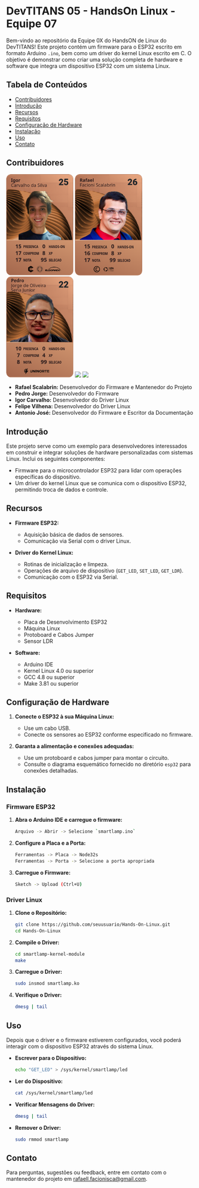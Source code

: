 

# DevTITANS 05 - HandsOn Linux - Equipe 07

Bem-vindo ao repositório da Equipe 0X do HandsON de Linux do DevTITANS! Este projeto contém um firmware para o ESP32 escrito em formato Arduino `.ino`, bem como um driver do kernel Linux escrito em C. O objetivo é demonstrar como criar uma solução completa de hardware e software que integra um dispositivo ESP32 com um sistema Linux.

## Tabela de Conteúdos

- [Contribuidores](#contribuidores)
- [Introdução](#introdução)
- [Recursos](#recursos)
- [Requisitos](#requisitos)
- [Configuração de Hardware](#configuração-de-hardware)
- [Instalação](#instalação)
- [Uso](#uso)
- [Contato](#contato)

## Contribuidores

<img src="./assets/igor-card.png" width="180" >
<img src="./assets/rafael-card.png" width="180" >
<img src="./assets/pedro-card.png" width="180" >
<img src="https://github.com/DevTITANS05/Hands-On-Linux-fork-/assets/21023906/85e61f3e-476c-47a4-82d5-4054e856c67b" width="180" >
<img src="https://github.com/DevTITANS05/Hands-On-Linux-fork-/assets/21023906/85e61f3e-476c-47a4-82d5-4054e856c67b" width="180" >

- **Rafael Scalabrin:** Desenvolvedor do Firmware e Mantenedor do Projeto
- **Pedro Jorge:** Desenvolvedor do Firmware
- **Igor Carvalho:** Desenvolvedor do Driver Linux
- **Felipe Vilhena:** Desenvolvedor do Driver Linux
- **Antonio José:** Desenvolvedor do Firmware e Escritor da Documentação

## Introdução

Este projeto serve como um exemplo para desenvolvedores interessados em construir e integrar soluções de hardware personalizadas com sistemas Linux. Inclui os seguintes componentes:
- Firmware para o microcontrolador ESP32 para lidar com operações específicas do dispositivo.
- Um driver do kernel Linux que se comunica com o dispositivo ESP32, permitindo troca de dados e controle.

## Recursos

- **Firmware ESP32:**
  - Aquisição básica de dados de sensores.
  - Comunicação via Serial com o driver Linux.
  
- **Driver do Kernel Linux:**
  - Rotinas de inicialização e limpeza.
  - Operações de arquivo de dispositivo (`GET_LED`, `SET_LED`, `GET_LDR`).
  - Comunicação com o ESP32 via Serial.

## Requisitos

- **Hardware:**
  - Placa de Desenvolvimento ESP32
  - Máquina Linux
  - Protoboard e Cabos Jumper
  - Sensor LDR
  
- **Software:**
  - Arduino IDE
  - Kernel Linux 4.0 ou superior
  - GCC 4.8 ou superior
  - Make 3.81 ou superior

## Configuração de Hardware

1. **Conecte o ESP32 à sua Máquina Linux:**
    - Use um cabo USB.
    - Conecte os sensores ao ESP32 conforme especificado no firmware.

2. **Garanta a alimentação e conexões adequadas:**
    - Use um protoboard e cabos jumper para montar o circuito.
    - Consulte o diagrama esquemático fornecido no diretório `esp32` para conexões detalhadas.

## Instalação

### Firmware ESP32

1. **Abra o Arduino IDE e carregue o firmware:**
    ```sh
    Arquivo -> Abrir -> Selecione `smartlamp.ino`
    ```

2. **Configure a Placa e a Porta:**
    ```sh
    Ferramentas -> Placa -> Node32s
    Ferramentas -> Porta -> Selecione a porta apropriada
    ```

3. **Carregue o Firmware:**
    ```sh
    Sketch -> Upload (Ctrl+U)
    ```

### Driver Linux

1. **Clone o Repositório:**
    ```sh
    git clone https://github.com/seuusuario/Hands-On-Linux.git
    cd Hands-On-Linux
    ```

2. **Compile o Driver:**
    ```sh
    cd smartlamp-kernel-module
    make
    ```

3. **Carregue o Driver:**
    ```sh
    sudo insmod smartlamp.ko
    ```

4. **Verifique o Driver:**
    ```sh
    dmesg | tail
    ```

## Uso

Depois que o driver e o firmware estiverem configurados, você poderá interagir com o dispositivo ESP32 através do sistema Linux.

- **Escrever para o Dispositivo:**
    ```sh
    echo "GET_LED" > /sys/kernel/smartlamp/led
    ```

- **Ler do Dispositivo:**
    ```sh
    cat /sys/kernel/smartlamp/led
    ```

- **Verificar Mensagens do Driver:**
    ```sh
    dmesg | tail
    ```

- **Remover o Driver:**
    ```sh
    sudo rmmod smartlamp
    ```
    
## Contato

Para perguntas, sugestões ou feedback, entre em contato com o mantenedor do projeto em [rafaell.facionisca@gmail.com](mailto:rafaell.facionisca@gmail.com).
